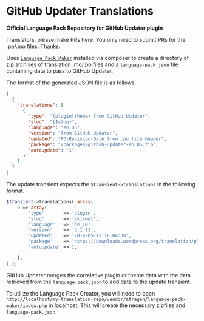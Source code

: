# GitHub Updater Translations

**Official Language Pack Repository for GitHub Updater plugin**

Translators, please make PRs here. You only need to submit PRs for the .po/.mo files. Thanks.

Uses [`Language_Pack_Maker`](https://github.com/afragen/language-pack-maker) installed via composer to create a directory of zip archives of translation .mo/.po files and a `language-pack.json` file containing data to pass to GitHub Updater.

The format of the generated JSON file is as follows.

```json
[
  {
    "translations": [
      {
        "type": "(plugin|theme) from GitHub Updater",
        "slug": "{$slug}",
        "language": "en_US",
        "version": "from GitHub Updater",
        "updated": "PO-Revision-Date from .po file header",
        "package": "/packages/github-updater-en_US.zip",
        "autoupdate": "1"
      }
    ]
  }
]
```

The update transient expects the `$transient->translations` in the following format.

```php
$transient->translations( array(
	0 => array(
		'type'       => 'plugin',
		'slug'       => 'akismet',
		'language'   => 'de_CH',
		'version'    => '3.1.11',
		'updated'    => '2016-05-12 18:04:38',
		'package'    => 'https://downloads.wordpress.org/translation/plugin/akismet/3.1.11/de_CH.zip',
		'autoupdate' => 1,

	),
) );
```

GitHub Updater merges the correlative plugin or theme data with the data retrieved from the `language-pack.json` to add data to the update transient.

To utilize the Language Pack Creator, you will need to open `http://localhost/my-translation-repo/vendor/afragen/language-pack-maker/index.php` in localhost. This will create the necessary zipfiles and `language-pack.json`.
